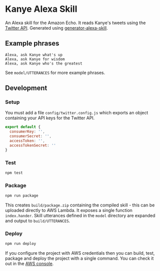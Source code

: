 # Kanye Alexa Skill

An Alexa skill for the Amazon Echo. It reads Kanye's tweets using the [Twitter API](https://dev.twitter.com). Generated using [generator-alexa-skill](https://github.com/cameronhunter/generator-alexa-skill).

## Example phrases
```
Alexa, ask Kanye what's up
Alexa, ask Kanye for wisdom
Alexa, ask Kanye who's the greatest
```

See `model/UTTERANCES` for more example phrases.

## Development

### Setup
You must add a file `config/twitter.config.js` which exports an object containing your API keys for the Twitter API.

```javascript
export default {
  consumerKey: '',
  consumerSecret: '',
  accessToken: '',
  accessTokenSecret: ''
}
```

### Test

```bash
npm test
```

### Package

```bash
npm run package
```

This creates `build/package.zip` containing the compiled skill - this can be uploaded directly to AWS Lambda. It exposes a single function `index.hander`. Skill utterances defined in the `model` directory are expanded and output to `build/UTTERANCES`.

### Deploy

```bash
npm run deploy
```

If you configure the project with AWS credentials then you can build, test, package and deploy the project with a single command. You can check it out in the [AWS console](https://console.aws.amazon.com/lambda/home?region=us-east-1#/functions/kanye).
